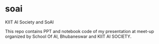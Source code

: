 # soai
KIIT AI Society and SoAI

This repo contains PPT and notebook code of my presentation at meet-up organized by School Of AI, Bhubaneswar and KIIT AI SOCIETY.
